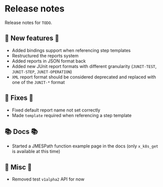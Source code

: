 # Release notes

Release notes for `TODO`.

## 💫 New features 💫

- Added bindings support when referencing step templates
- Restructured the reports system
- Added reports in JSON format back
- Added new JUnit report formats with different granularity (`JUNIT-TEST`, `JUNIT-STEP`, `JUNIT-OPERATION`)
- `XML` report format should be considered deprecated and replaced with one of the `JUNIT-*` format

## 🔧 Fixes 🔧

- Fixed default report name not set correctly
- Made `template` required when referencing a step template

## 📚 Docs 📚

- Started a JMESPath function example page in the docs (only `x_k8s_get` is available at this time)

## 🎸 Misc 🎸

- Removed test `v1alpha2` API for now
